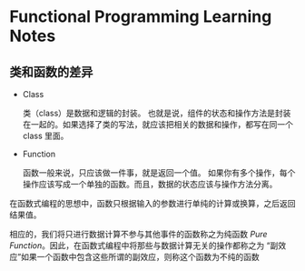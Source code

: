 # Functional Programming Learning Notes

## 类和函数的差异

- Class

    类（class）是数据和逻辑的封装。 也就是说，组件的状态和操作方法是封装在一起的。如果选择了类的写法，就应该把相关的数据和操作，都写在同一个 class 里面。

- Function

    函数一般来说，只应该做一件事，就是返回一个值。 如果你有多个操作，每个操作应该写成一个单独的函数。而且，数据的状态应该与操作方法分离。

在函数式编程的思想中，函数只根据输入的参数进行单纯的计算或换算，之后返回结果值。

相应的，我们将只进行数据计算不参与其他事件的函数称之为纯函数 *Pure Function*。因此，在函数式编程中将那些与数据计算无关的操作都称之为 “副效应”如果一个函数中包含这些所谓的副效应，则称这个函数为不纯的函数 
